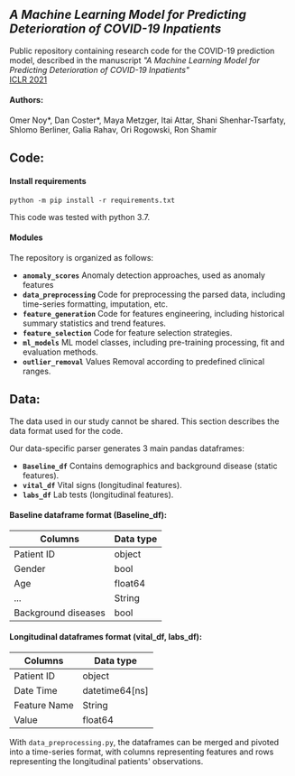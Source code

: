 ## *A Machine Learning Model for Predicting Deterioration of COVID-19 Inpatients*

Public repository containing research code for the COVID-19 prediction model, described in the manuscript 
*"A Machine Learning Model for Predicting Deterioration of COVID-19 Inpatients"*  
[ICLR 2021](https://mlpcp21.github.io/pages/Accepted%20Paper.html) 

#### Authors:
Omer Noy*, Dan Coster*, Maya Metzger, Itai Attar, Shani Shenhar-Tsarfaty, Shlomo Berliner, Galia Rahav, Ori Rogowski, Ron Shamir

## Code:
#### Install requirements
```
python -m pip install -r requirements.txt
```
This code was tested with python 3.7.

#### Modules
The repository is organized as follows:
* **`anomaly_scores`** Anomaly detection approaches, used as anomaly features
* **`data_preprocessing`** Code for preprocessing the parsed data, including time-series formatting, imputation, etc. 
* **`feature_generation`** Code for features engineering, including historical summary statistics and trend features.
* **`feature_selection`** Code for feature selection strategies.
* **`ml_models`** ML model classes, including pre-training processing, fit and evaluation methods.
* **`outlier_removal`** Values Removal according to predefined clinical ranges.

## Data:
The data used in our study cannot be shared. This section describes the data format used for the code. 

Our data-specific parser generates 3 main pandas dataframes:
* **`Baseline_df`** Contains demographics and background disease (static features).
* **`vital_df`** Vital signs (longitudinal features).
* **`labs_df`** Lab tests (longitudinal features).

#### Baseline dataframe format (Baseline_df):
|   Columns           | Data type | 
|---------------------|-----------|
| Patient ID          | object    |
| Gender              | bool      |
| Age                 | float64   |
| ...                 | String    |
| Background diseases | bool      | 

#### Longitudinal dataframes format (vital_df, labs_df):
|   Columns    |   Data type    | 
|--------------|----------------|
| Patient ID   | object         |
| Date Time    | datetime64[ns] |
| Feature Name | String         |
| Value        | float64        | 

With `data_preprocessing.py`, the dataframes can be merged and pivoted into a time-series format, 
with columns representing features and rows representing the longitudinal patients' observations.
